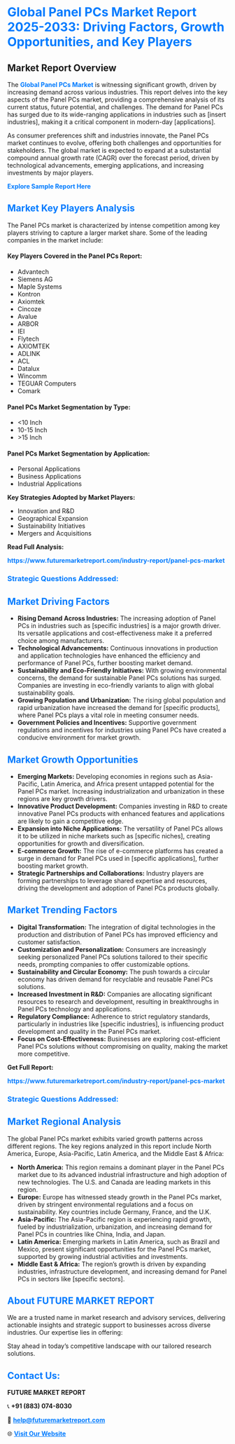 <h1 style="color: #007BFF;">Global Panel PCs Market Report 2025-2033: Driving Factors, Growth Opportunities, and Key Players</h1>

<section id="overview">
<h2>Market Report Overview</h2>
<p>The <a href="https://www.futuremarketreport.com/industry-report/panel-pcs-market" style="color: #007BFF; text-decoration: none;"><strong>Global Panel PCs Market</strong></a> is witnessing significant growth, driven by increasing demand across various industries. This report delves into the key aspects of the Panel PCs market, providing a comprehensive analysis of its current status, future potential, and challenges. The demand for Panel PCs has surged due to its wide-ranging applications in industries such as [insert industries], making it a critical component in modern-day [applications].</p>
<p>As consumer preferences shift and industries innovate, the Panel PCs market continues to evolve, offering both challenges and opportunities for stakeholders. The global market is expected to expand at a substantial compound annual growth rate (CAGR) over the forecast period, driven by technological advancements, emerging applications, and increasing investments by major players.</p>
</section>

<section id="overview">
<p><a href="https://www.futuremarketreport.com/request-sample/reportId=91518" style="color: #007BFF; text-decoration: none;"><strong>Explore Sample Report Here</strong></a></p>
</section>

<section id="key-players">
<h2 style="color: #007BFF;">Market Key Players Analysis</h2>
<p>The Panel PCs market is characterized by intense competition among key players striving to capture a larger market share. Some of the leading companies in the market include:</p>
<h4>Key Players Covered in the Panel PCs Report:</h4>
<ul><li>Advantech</li><li>Siemens AG</li><li>Maple Systems</li><li>Kontron</li><li>Axiomtek</li><li>Cincoze</li><li>Avalue</li><li>ARBOR</li><li>IEI</li><li>Flytech</li><li>AXIOMTEK</li><li>ADLINK</li><li>ACL</li><li>Datalux</li><li>Wincomm</li><li>TEGUAR Computers</li><li>Comark</li></ul>
<h4>Panel PCs Market Segmentation by Type:</h4>
<ul><li>&lt;10 Inch</li><li>10-15 Inch</li><li>&gt;15 Inch</li></ul>

<h4>Panel PCs Market Segmentation by Application:</h4>
<ul><li>Personal Applications</li><li>Business Applications</li><li>Industrial Applications</li></ul>
<p><strong>Key Strategies Adopted by Market Players:</strong></p>
<ul>
<li>Innovation and R&D</li>
<li>Geographical Expansion</li>
<li>Sustainability Initiatives</li>
<li>Mergers and Acquisitions</li>
</ul>
</section>

<section>
<p><strong>Read Full Analysis: </strong></p><a href="https://www.futuremarketreport.com/industry-report/panel-pcs-market" style="color: #007BFF; text-decoration: none;"><strong>https://www.futuremarketreport.com/industry-report/panel-pcs-market</strong></a>
<h3 style="color: #007BFF;">Strategic Questions Addressed:</h3>
</section>

<section id="driving-factors">
<h2 style="color: #007BFF;">Market Driving Factors</h2>
<ul>
<li><strong>Rising Demand Across Industries:</strong> The increasing adoption of Panel PCs in industries such as [specific industries] is a major growth driver. Its versatile applications and cost-effectiveness make it a preferred choice among manufacturers.</li>
<li><strong>Technological Advancements:</strong> Continuous innovations in production and application technologies have enhanced the efficiency and performance of Panel PCs, further boosting market demand.</li>
<li><strong>Sustainability and Eco-Friendly Initiatives:</strong> With growing environmental concerns, the demand for sustainable Panel PCs solutions has surged. Companies are investing in eco-friendly variants to align with global sustainability goals.</li>
<li><strong>Growing Population and Urbanization:</strong> The rising global population and rapid urbanization have increased the demand for [specific products], where Panel PCs plays a vital role in meeting consumer needs.</li>
<li><strong>Government Policies and Incentives:</strong> Supportive government regulations and incentives for industries using Panel PCs have created a conducive environment for market growth.</li>
</ul>
</section>

<section id="growth-opportunities">
<h2 style="color: #007BFF;">Market Growth Opportunities</h2>
<ul>
<li><strong>Emerging Markets:</strong> Developing economies in regions such as Asia-Pacific, Latin America, and Africa present untapped potential for the Panel PCs market. Increasing industrialization and urbanization in these regions are key growth drivers.</li>
<li><strong>Innovative Product Development:</strong> Companies investing in R&D to create innovative Panel PCs products with enhanced features and applications are likely to gain a competitive edge.</li>
<li><strong>Expansion into Niche Applications:</strong> The versatility of Panel PCs allows it to be utilized in niche markets such as [specific niches], creating opportunities for growth and diversification.</li>
<li><strong>E-commerce Growth:</strong> The rise of e-commerce platforms has created a surge in demand for Panel PCs used in [specific applications], further boosting market growth.</li>
<li><strong>Strategic Partnerships and Collaborations:</strong> Industry players are forming partnerships to leverage shared expertise and resources, driving the development and adoption of Panel PCs products globally.</li>
</ul>
</section>

<section id="trending-factors">
<h2 style="color: #007BFF;">Market Trending Factors</h2>
<ul>
<li><strong>Digital Transformation:</strong> The integration of digital technologies in the production and distribution of Panel PCs has improved efficiency and customer satisfaction.</li>
<li><strong>Customization and Personalization:</strong> Consumers are increasingly seeking personalized Panel PCs solutions tailored to their specific needs, prompting companies to offer customizable options.</li>
<li><strong>Sustainability and Circular Economy:</strong> The push towards a circular economy has driven demand for recyclable and reusable Panel PCs solutions.</li>
<li><strong>Increased Investment in R&D:</strong> Companies are allocating significant resources to research and development, resulting in breakthroughs in Panel PCs technology and applications.</li>
<li><strong>Regulatory Compliance:</strong> Adherence to strict regulatory standards, particularly in industries like [specific industries], is influencing product development and quality in the Panel PCs market.</li>
<li><strong>Focus on Cost-Effectiveness:</strong> Businesses are exploring cost-efficient Panel PCs solutions without compromising on quality, making the market more competitive.</li>
</ul>
</section>

<section>
<p><strong>Get Full Report: </strong></p><a href="https://www.futuremarketreport.com/industry-report/panel-pcs-market" style="color: #007BFF; text-decoration: none;"><strong>https://www.futuremarketreport.com/industry-report/panel-pcs-market</strong></a>
<h3 style="color: #007BFF;">Strategic Questions Addressed:</h3>
</section>


<section id="regional-analysis">
<h2 style="color: #007BFF;">Market Regional Analysis</h2>
<p>The global Panel PCs market exhibits varied growth patterns across different regions. The key regions analyzed in this report include North America, Europe, Asia-Pacific, Latin America, and the Middle East & Africa:</p>
<ul>
<li><strong>North America:</strong> This region remains a dominant player in the Panel PCs market due to its advanced industrial infrastructure and high adoption of new technologies. The U.S. and Canada are leading markets in this region.</li>
<li><strong>Europe:</strong> Europe has witnessed steady growth in the Panel PCs market, driven by stringent environmental regulations and a focus on sustainability. Key countries include Germany, France, and the U.K.</li>
<li><strong>Asia-Pacific:</strong> The Asia-Pacific region is experiencing rapid growth, fueled by industrialization, urbanization, and increasing demand for Panel PCs in countries like China, India, and Japan.</li>
<li><strong>Latin America:</strong> Emerging markets in Latin America, such as Brazil and Mexico, present significant opportunities for the Panel PCs market, supported by growing industrial activities and investments.</li>
<li><strong>Middle East & Africa:</strong> The region’s growth is driven by expanding industries, infrastructure development, and increasing demand for Panel PCs in sectors like [specific sectors].</li>
</ul>
</section>

<footer>
<h2 style="color: #007BFF;">About FUTURE MARKET REPORT</h2>
<p>We are a trusted name in market research and advisory services, delivering actionable insights and strategic support to businesses across diverse industries. Our expertise lies in offering:</p>

<p>Stay ahead in today’s competitive landscape with our tailored research solutions.</p>

<h2 style="color: #007BFF;">Contact Us:</h2>
<p><strong>FUTURE MARKET REPORT</strong></p>
<p>📞 <strong>+91 (883) 074-8030</strong></p>
<p>📧 <strong><a href="mailto:help@futuremarketreport.com" style="color: #007BFF;">help@futuremarketreport.com</a></strong></p>
<p>🌐 <strong><a href="https://www.futuremarketreport.com/" style="color: #007BFF;">Visit Our Website</a></strong></p>
</footer>
